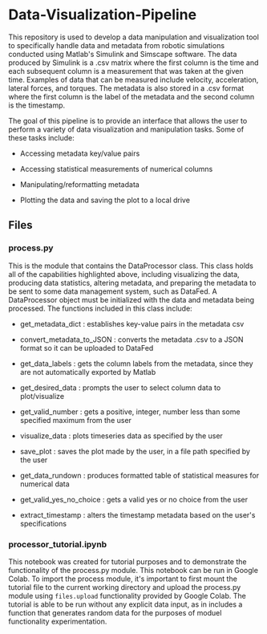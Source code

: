 # Data-Visualization-Pipeline

This repository is used to develop a data manipulation and visualization tool to specifically handle data and metadata from robotic simulations conducted using Matlab's Simulink and Simscape software. The data produced by Simulink is a .csv matrix where the first column is the time and each subsequent column is a measurement that was taken at the given time. Examples of data that can be measured include velocity, acceleration, lateral forces, and torques. The metadata is also stored in a .csv format where the first column is the label of the metadata and the second column is the timestamp.

The goal of this pipeline is to provide an interface that allows the user to perform a variety of data visualization and manipulation tasks. Some of these tasks include: 
  - Accessing metadata  key/value pairs
  
  - Accessing statistical measurements of numerical columns
  
  - Manipulating/reformatting metadata
  
  - Plotting the data and saving the plot to a local drive
  
  ## Files
  
  ### process.py
  This is the module that contains the DataProcessor class. This class holds all of the capabilities highlighted above, including visualizing the data, producing data statistics, altering metadata, and preparing the metadata to be sent to some data management system, such as DataFed. A DataProcessor object must be initialized with the data and metadata being processed. The functions included in this class include: 

- get_metadata_dict : establishes key-value pairs in the metadata csv

- convert_metadata_to_JSON : converts the metadata .csv to a JSON format so it can be uploaded to DataFed

- get_data_labels : gets the column labels from the metadata, since they are not automatically exported by Matlab

- get_desired_data : prompts the user to select column data to plot/visualize

- get_valid_number : gets a positive, integer, number less than some specified maximum from the user

- visualize_data : plots timeseries data as specified by the user

- save_plot : saves the plot made by the user, in a file path specified by the user

- get_data_rundown : produces formatted table of statistical measures for numerical data

- get_valid_yes_no_choice : gets a valid yes or no choice from the user

- extract_timestamp : alters the timestamp metadata based on the user's specifications

### processor_tutorial.ipynb
This notebook was created for tutorial purposes and to demonstrate the functionality of the process.py module. This notebook can be run in Google Colab. To import the process module, it's important to first mount the tutorial file to the current working directory and upload the process.py module using `files.upload` functionality provided by Google Colab. The tutorial is able to be run without any explicit data input, as in includes a function that generates random data for the purposes of moduel functionality experimentation.  

  
 
